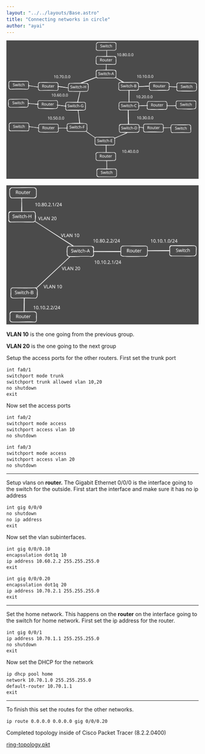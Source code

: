```yaml
---
layout: "../../layouts/Base.astro"
title: "Connecting networks in circle"
author: "ayai"
---
```


![ring-topology.svg](../../assets/cisco/network_in_circle/ring-topology.svg)

![ring-topology-closeup.svg](../../assets/cisco/network_in_circle/ring-topology-closeup.svg)

**VLAN 10** is the one going from the previous group.

**VLAN 20** is the one going to the next group

Setup the access ports for the other routers. First set the trunk port

```
int fa0/1
switchport mode trunk
switchport trunk allowed vlan 10,20
no shutdown
exit
```

Now set the access ports

```
int fa0/2
switchport mode access
switchport access vlan 10
no shutdown
```

```
int fa0/3
switchport mode access
switchport access vlan 20
no shutdown
```

---

Setup vlans on **router.** The Gigabit Ethernet 0/0/0 is the interface going to the switch for the outside. First start the interface and make sure it has no ip address

```
int gig 0/0/0
no shutdown
no ip address
exit
```

Now set the vlan subinterfaces.

```
int gig 0/0/0.10
encapsulation dot1q 10
ip address 10.60.2.2 255.255.255.0
exit
```

```
int gig 0/0/0.20
encapsulation dot1q 20
ip address 10.70.2.1 255.255.255.0
exit
```

---

Set the home network. This happens on the **router** on the interface going to the switch for home network. First set the ip address for the router.

```
int gig 0/0/1
ip address 10.70.1.1 255.255.255.0
no shutdown
exit
```

Now set the DHCP for the network

```
ip dhcp pool home
network 10.70.1.0 255.255.255.0
default-router 10.70.1.1
exit
```

---

To finish this set the routes for the other networks.

```
ip route 0.0.0.0 0.0.0.0 gig 0/0/0.20
```

Completed topology inside of Cisco Packet Tracer (8.2.2.0400)

[ring-topology.pkt](/cisco/ring-topology.pkt)

